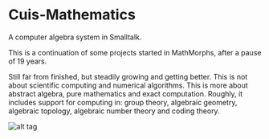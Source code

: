 # Cuis-Mathematics
A computer algebra system in Smalltalk.

This is a continuation of some projects started in MathMorphs, after a pause of 19 years.

Still far from finished, but steadily growing and getting better.
This is not about scientific computing and numerical algorithms. This is more about abstract algebra, pure mathematics and exact computation.
Roughly, it includes support for computing in: group theory, algebraic geometry, algebraic topology, algebraic number theory and coding theory.

![alt tag](https://raw.githubusercontent.com/len/Cuis-Mathematics/master/screenshots/screenshot1.png)
